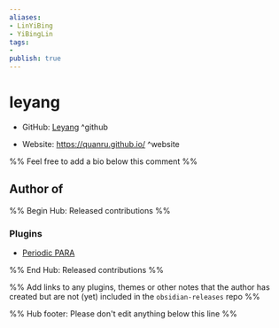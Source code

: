 ```yaml
---
aliases:
- LinYiBing
- YiBingLin
tags:
- 
publish: true
---
```


# leyang

- GitHub: [Leyang](https://github.com/quanru) ^github
<!-- - Discord: `@` ^discord-->
- Website: <https://quanru.github.io/> ^website
<!-- - [[Publish sites|Publish site]]: <https://> ^publish-->

%% Feel free to add a bio below this comment %%


## Author of

%% Begin Hub: Released contributions %%
### Plugins
- [Periodic PARA](https://github.com/quanru/obsidian-periodic-para)

%% End Hub: Released contributions %%

%% Add links to any plugins, themes or other notes that the author has created but are not (yet) included in the `obsidian-releases` repo %%

<!--
### Unlisted plugins
-->

<!--
### Others
-->

<!--
## Sponsor this author
-->

<!-- - [[GitHub sponsors]]: [Sponsor @leyang on GitHub Sponsors](https://) ^github-sponsor-->
<!-- - [[Buy me a coffee]]: <https://www.buymeacoffee.com/leyang> ^buy-me-a-coffee-->
<!-- - [[PayPal]]: <https://> ^paypal-->
<!-- - [[Patreon]]: <https://> ^patreon-->

<!--
## Follow this author
-->

<!-- - [[YouTube Channels|On YouTube]]: <https://> ^youtube-->
<!-- - Twitter: <https://twitter.com/quanruzhuoxiu> ^twitter-->
<!-- - ... -->

%% Hub footer: Please don't edit anything below this line %%